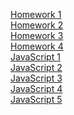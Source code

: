 [Homework 1](https://h3vi4.github.io/genius-homework/homework-1/)<br>
[Homework 2](https://h3vi4.github.io/genius-homework/homework-2/)<br>
[Homework 3](https://h3vi4.github.io/genius-homework/homework-3/)<br>
[Homework 4](https://h3vi4.github.io/genius-homework/homework-4/)<br>
[JavaScript 1](https://h3vi4.github.io/genius-homework/js-1/)<br>
[JavaScript 2](https://h3vi4.github.io/genius-homework/js-2/)<br>
[JavaScript 3](https://h3vi4.github.io/genius-homework/js-3/)<br>
[JavaScript 4](https://h3vi4.github.io/genius-homework/js-4/)<br>
[JavaScript 5](https://h3vi4.github.io/genius-homework/js-5/)<br>

